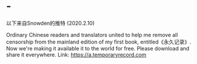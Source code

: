 # -
以下来自Snowden的推特 (2020.2.10)

Ordinary Chinese readers and translators united to help me remove all censorship from the mainland edition of my first book, entitled《永久记录》.  Now we're making it available it to the world for free. Please download and share it everywhere. Link: https://a.temporaryrecord.com

